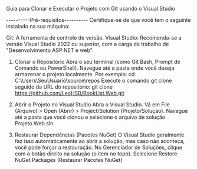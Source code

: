 Guia para Clonar e Executar o Projeto com Git usando o Visual Studio

----------Pré-requisitos----------
Certifique-se de que você tem o seguinte instalado na sua máquina:

Git: A ferramenta de controle de versão.
Visual Studio: Recomenda-se a versão Visual Studio 2022 ou superior, com a carga de trabalho de "Desenvolvimento ASP.NET e web".

1. Clonar o Repositório
Abra o seu terminal (como Git Bash, Prompt de Comando ou PowerShell).
Navegue até a pasta onde você deseja armazenar o projeto localmente. Por exemplo: cd C:\Users\SeuUsuario\source\repos
Execute o comando git clone seguido da URL do repositório: git clone https://github.com/LeoHSB/BookList.Web.git

2. Abrir o Projeto no Visual Studio
Abra o Visual Studio.
Vá em File (Arquivo) > Open (Abrir) > Project/Solution (Projeto/Solução).
Navegue até a pasta que você clonou e selecione o arquivo de solução Projeto.Web.sln

4. Restaurar Dependências (Pacotes NuGet)
O Visual Studio geralmente faz isso automaticamente ao abrir a solução, mas caso não aconteça, você pode forçar a restauração.
No Gerenciador de Soluções, clique com o botão direito na solução (o item no topo).
Selecione Restore NuGet Packages (Restaurar Pacotes NuGet)
